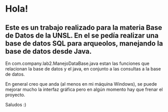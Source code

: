# Hola!
## Este es un trabajo realizado para la materia Base de Datos de la UNSL. En el se pedía realizar una base de datos SQL para arqueolos, manejando la base de datos desde Java.  

En com.company.lab2.ManejoDataBase.java estan las funciones que relacionan la base de datos y el java, en conjunto a las consultas a la base de datos.

En general creo que anda (al menos en mi máquina Windows), se puede mejorar mucho la interfaz gráfica pero en algún momento hay que frenar el proyecto.

Saludos :) 



